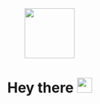 <div id="header" align="center">
  <img src="https://media.giphy.com/media/M9gbBd9nbDrOTu1Mqx/giphy.gif(https://media.giphy.com/media/v1.Y2lkPTc5MGI3NjExd2ljaWF4MTE4NnN0dnd5MnA1bW5id3lpNmhxM2QycHBvZ242azJtYiZlcD12MV9pbnRlcm5hbF9naWZfYnlfaWQmY3Q9Zw/QDjpIL6oNCVZ4qzGs7/giphy.gif)https://media.giphy.com/media/v1.Y2lkPTc5MGI3NjExd2ljaWF4MTE4NnN0dnd5MnA1bW5id3lpNmhxM2QycHBvZ242azJtYiZlcD12MV9pbnRlcm5hbF9naWZfYnlfaWQmY3Q9Zw/QDjpIL6oNCVZ4qzGs7/giphy.gif" width="100"/>
</div>
<h1 align="center">
  Hey there
  <img src="https://media.giphy.com/media/hvRJCLFzcasrR4ia7z/giphy.gif" width="30px"/>
</h1>
